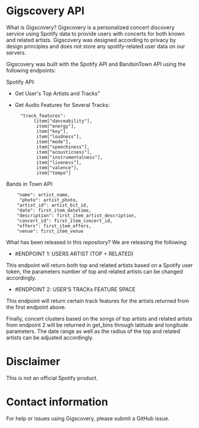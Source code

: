 # Gigscovery API

What is Gigscovery?
Gigscovery is a personalized concert discovery service using Spotify data to provide users with concerts for both known and related artists. Gigscovery was designed according to privacy by design principles and does not store any spotify-related user data on our servers. 

Gigscovery was built with the Spotify API and BandsinTown API using the following endpoints: 

Spotify API:

- Get User's Top Artists and Tracks"
            
              
- Get Audio Features for Several Tracks:

        "track_features":
             [item["danceability"],
              item["energy"],
              item["key"],
              item["loudness"],
              item["mode"],
              item["speechiness"],
              item["acousticness"],
              item["instrumentalness"],
              item["liveness"],
              item["valence"],
              item["tempo"]

Bands in Town API:

        "name": artist_name,
         "photo": artist_photo,
        "artist_id": artist_bit_id,
        "date": first_item_datetime,
        "description": first_item_artist_description,
        "concert_id": first_item_concert_id,
        "offers": first_item_offers,
        "venue": first_item_venue

What has been released in this repository?
We are releasing the following: 

- #ENDPOINT 1: USERS ARTIST (TOP + RELATED)

This endpoint will return both top and related artists based on a Spotify user token, the parameters number of top and related artists can be changed accordingly. 

- #ENDPOINT 2: USER'S TRACKs FEATURE SPACE

This endpoint will return certain track features for the artists returned from the first endpoint above. 

Finally, concert clusters based on the songs of top artists and related artists from endpoint 2 will be returned in get_bins through latitude and longitude parameters. The date range as well as the radius of the top and related artists can be adjusted accordingly. 


# Disclaimer

This is not an official Spotify product.

# Contact information

For help or issues using Gigscovery, please submit a GitHub issue.

